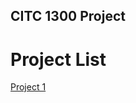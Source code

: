 ## CITC 1300 Project

<h1>Project List</h1>

<a href="project1/index.html" target="_blank">Project 1</a>